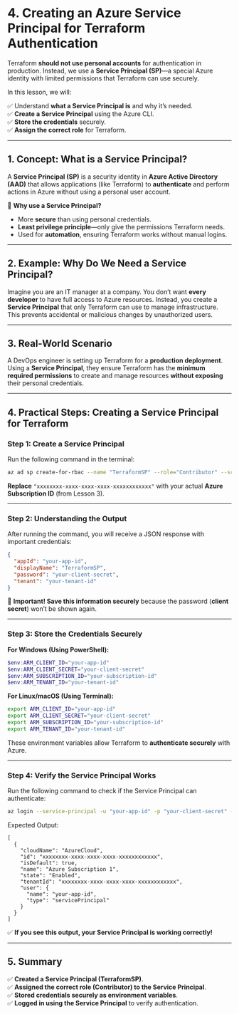 # **4. Creating an Azure Service Principal for Terraform Authentication**  

Terraform **should not use personal accounts** for authentication in production. Instead, we use a **Service Principal (SP)**—a special Azure identity with limited permissions that Terraform can use securely.

In this lesson, we will:  

✅ Understand **what a Service Principal is** and why it’s needed.  
✅ **Create a Service Principal** using the Azure CLI.  
✅ **Store the credentials** securely.  
✅ **Assign the correct role** for Terraform.  

---

## **1. Concept: What is a Service Principal?**  
A **Service Principal (SP)** is a security identity in **Azure Active Directory (AAD)** that allows applications (like Terraform) to **authenticate** and perform actions in Azure without using a personal user account.

🔹 **Why use a Service Principal?**  
- More **secure** than using personal credentials.  
- **Least privilege principle**—only give the permissions Terraform needs.  
- Used for **automation**, ensuring Terraform works without manual logins.  

---

## **2. Example: Why Do We Need a Service Principal?**  

Imagine you are an IT manager at a company. You don’t want **every developer** to have full access to Azure resources. Instead, you create a **Service Principal** that only Terraform can use to manage infrastructure. This prevents accidental or malicious changes by unauthorized users.

---

## **3. Real-World Scenario**  

A DevOps engineer is setting up Terraform for a **production deployment**. Using a **Service Principal**, they ensure Terraform has the **minimum required permissions** to create and manage resources **without exposing** their personal credentials.

---

## **4. Practical Steps: Creating a Service Principal for Terraform**  

### **Step 1: Create a Service Principal**
Run the following command in the terminal:  

```sh
az ad sp create-for-rbac --name "TerraformSP" --role="Contributor" --scopes="/subscriptions/xxxxxxxx-xxxx-xxxx-xxxx-xxxxxxxxxxxx"
```

**Replace** `"xxxxxxxx-xxxx-xxxx-xxxx-xxxxxxxxxxxx"` with your actual **Azure Subscription ID** (from Lesson 3).  

---

### **Step 2: Understanding the Output**  

After running the command, you will receive a JSON response with important credentials:  

```json
{
  "appId": "your-app-id",
  "displayName": "TerraformSP",
  "password": "your-client-secret",
  "tenant": "your-tenant-id"
}
```

🚀 **Important! Save this information securely** because the password (**client secret**) won’t be shown again.  

---

### **Step 3: Store the Credentials Securely**  

**For Windows (Using PowerShell):**  
```powershell
$env:ARM_CLIENT_ID="your-app-id"
$env:ARM_CLIENT_SECRET="your-client-secret"
$env:ARM_SUBSCRIPTION_ID="your-subscription-id"
$env:ARM_TENANT_ID="your-tenant-id"
```

**For Linux/macOS (Using Terminal):**  
```sh
export ARM_CLIENT_ID="your-app-id"
export ARM_CLIENT_SECRET="your-client-secret"
export ARM_SUBSCRIPTION_ID="your-subscription-id"
export ARM_TENANT_ID="your-tenant-id"
```

These environment variables allow Terraform to **authenticate securely** with Azure.

---

### **Step 4: Verify the Service Principal Works**  

Run the following command to check if the Service Principal can authenticate:

```sh
az login --service-principal -u "your-app-id" -p "your-client-secret" --tenant "your-tenant-id"
```

Expected Output:
```
[
  {
    "cloudName": "AzureCloud",
    "id": "xxxxxxxx-xxxx-xxxx-xxxx-xxxxxxxxxxxx",
    "isDefault": true,
    "name": "Azure Subscription 1",
    "state": "Enabled",
    "tenantId": "xxxxxxxx-xxxx-xxxx-xxxx-xxxxxxxxxxxx",
    "user": {
      "name": "your-app-id",
      "type": "servicePrincipal"
    }
  }
]
```

✅ **If you see this output, your Service Principal is working correctly!**  

---

## **5. Summary**  
✅ **Created a Service Principal (TerraformSP)**.  
✅ **Assigned the correct role (Contributor) to the Service Principal**.  
✅ **Stored credentials securely as environment variables**.  
✅ **Logged in using the Service Principal** to verify authentication.
